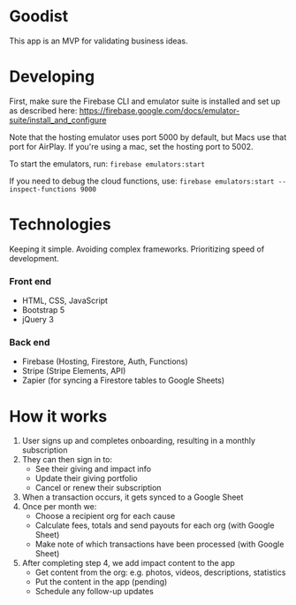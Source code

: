 # Goodist
This app is an MVP for validating business ideas.

# Developing
First, make sure the Firebase CLI and emulator suite is installed and set up as described here: https://firebase.google.com/docs/emulator-suite/install_and_configure

Note that the hosting emulator uses port 5000 by default, but Macs use that port for AirPlay. If you're using a mac, set the hosting port to 5002.

To start the emulators, run: `firebase emulators:start`

If you need to debug the cloud functions, use: `firebase emulators:start --inspect-functions 9000`

# Technologies
Keeping it simple. Avoiding complex frameworks. Prioritizing speed of development.

### Front end 
- HTML, CSS, JavaScript
- Bootstrap 5
- jQuery 3

### Back end
- Firebase (Hosting, Firestore, Auth, Functions)
- Stripe (Stripe Elements, API)
- Zapier (for syncing a Firestore tables to Google Sheets)

# How it works
1. User signs up and completes onboarding, resulting in a monthly subscription
2. They can then sign in to:
   - See their giving and impact info
   - Update their giving portfolio
   - Cancel or renew their subscription
3. When a transaction occurs, it gets synced to a Google Sheet
4. Once per month we:
   - Choose a recipient org for each cause
   - Calculate fees, totals and send payouts for each org (with Google Sheet)
   - Make note of which transactions have been processed (with Google Sheet)
5. After completing step 4, we add impact content to the app
   - Get content from the org: e.g. photos, videos, descriptions, statistics
   - Put the content in the app (pending)
   - Schedule any follow-up updates